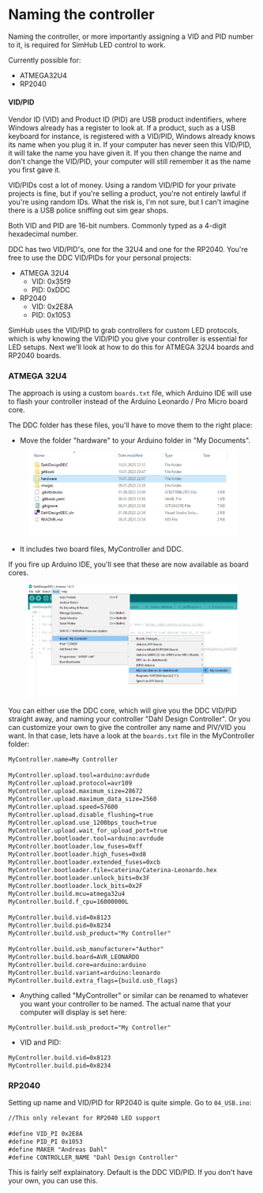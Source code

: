# Naming the controller

Naming the controller, or more importantly assigning a VID and PID number to it, is required for SimHub LED control to work.&#x20;

Currently possible for:

* ATMEGA32U4
* RP2040

#### VID/PID

Vendor ID (VID) and Product ID (PID) are USB product indentifiers, where Windows already has a register to look at. If a product, such as a USB keyboard for instance, is registered with a VID/PID, Windows already knows its name when you plug it in. If your computer has never seen this VID/PID, it will take the name you have given it. If you then change the name and don't change the VID/PID, your computer will still remember it as the name you first gave it.&#x20;

VID/PIDs cost a lot of money. Using a random VID/PID for your private projects is fine, but if you're selling a product, you're not entirely lawful if you're using random IDs. What the risk is, I'm not sure, but I can't imagine there is a USB police sniffing out sim gear shops.&#x20;

Both VID and PID are 16-bit numbers. Commonly typed as a 4-digit hexadecimal number.&#x20;

DDC has two VID/PID's, one for the 32U4 and one for the RP2040. You're free to use the DDC VID/PIDs for your personal projects:

* ATMEGA 32U4
  * VID: 0x35f9
  * PID: 0xDDC
* RP2040
  * VID: 0x2E8A
  * PID: 0x1053

SimHub uses the VID/PID to grab controllers for custom LED protocols, which is why knowing the VID/PID you give your controller is essential for LED setups. Next we'll look at how to do this for ATMEGA 32U4 boards and RP2040 boards.

### ATMEGA 32U4

The approach is using a custom `boards.txt` file, which Arduino IDE will use to flash your controller instead of the Arduino Leonardo / Pro Micro board core.&#x20;

The DDC folder has these files, you'll have to move them to the right place:

* Move the folder "hardware" to your Arduino folder in "My Documents".&#x20;

<figure><img src="../.gitbook/assets/image (1) (5) (1).png" alt=""><figcaption></figcaption></figure>

* It includes two board files, MyController and DDC.&#x20;

If you fire up Arduino IDE, you'll see that these are now available as board cores.

<figure><img src="../.gitbook/assets/image (1) (1) (2).png" alt=""><figcaption></figcaption></figure>

You can either use the DDC core, which will give you the DDC VID/PID straight away, and naming your controller "Dahl Design Controller". Or you can customize your own to give the controller any name and PIV/VID you want. In that case, lets have a look at the `boards.txt` file in the MyController folder:

```
MyController.name=My Controller
        
MyController.upload.tool=arduino:avrdude
MyController.upload.protocol=avr109
MyController.upload.maximum_size=28672
MyController.upload.maximum_data_size=2560
MyController.upload.speed=57600
MyController.upload.disable_flushing=true
MyController.upload.use_1200bps_touch=true
MyController.upload.wait_for_upload_port=true
MyController.bootloader.tool=arduino:avrdude
MyController.bootloader.low_fuses=0xff
MyController.bootloader.high_fuses=0xd8
MyController.bootloader.extended_fuses=0xcb
MyController.bootloader.file=caterina/Caterina-Leonardo.hex
MyController.bootloader.unlock_bits=0x3F
MyController.bootloader.lock_bits=0x2F     
MyController.build.mcu=atmega32u4
MyController.build.f_cpu=16000000L

MyController.build.vid=0x8123
MyController.build.pid=0x8234
MyController.build.usb_product="My Controller"

MyController.build.usb_manufacturer="Author"
MyController.build.board=AVR_LEONARDO
MyController.build.core=arduino:arduino
MyController.build.variant=arduino:leonardo
MyController.build.extra_flags={build.usb_flags}
```

* Anything called "MyController" or similar can be renamed to whatever you want your controller to be named. The actual name that your computer will display is set here:

```
MyController.build.usb_product="My Controller"
```

* VID and PID:

```
MyController.build.vid=0x8123
MyController.build.pid=0x8234
```



### RP2040

Setting up name and VID/PID for RP2040 is quite simple. Go to `04_USB.ino`:

```
//This only relevant for RP2040 LED support

#define VID_PI 0x2E8A
#define PID_PI 0x1053
#define MAKER "Andreas Dahl"
#define CONTROLLER_NAME "Dahl Design Controller"
```

This is fairly self explainatory. Default is the DDC VID/PID. If you don't have your own, you can use this.&#x20;



